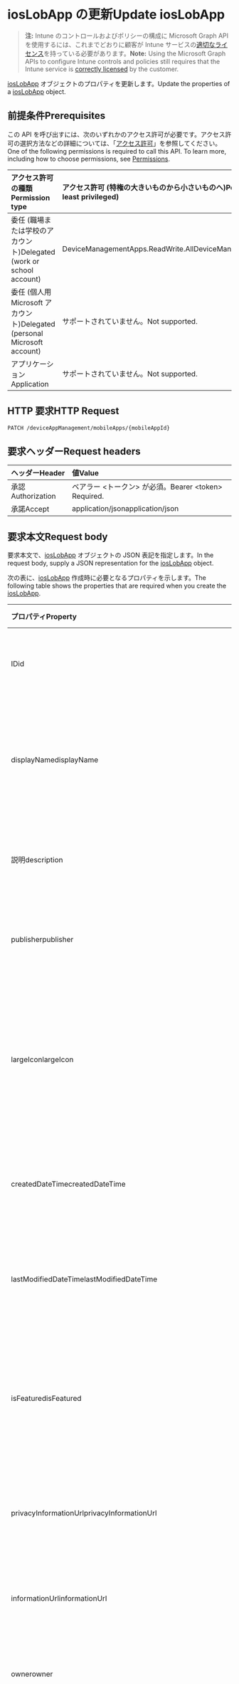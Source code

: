 # <a name="update-ioslobapp"></a><span data-ttu-id="5976d-101">iosLobApp の更新</span><span class="sxs-lookup"><span data-stu-id="5976d-101">Update iosLobApp</span></span>

> <span data-ttu-id="5976d-102">**注:** Intune のコントロールおよびポリシーの構成に Microsoft Graph API を使用するには、これまでどおりに顧客が Intune サービスの[適切なライセンス](https://go.microsoft.com/fwlink/?linkid=839381)を持っている必要があります。</span><span class="sxs-lookup"><span data-stu-id="5976d-102">**Note:** Using the Microsoft Graph APIs to configure Intune controls and policies still requires that the Intune service is [correctly licensed](https://go.microsoft.com/fwlink/?linkid=839381) by the customer.</span></span>

<span data-ttu-id="5976d-103">[iosLobApp](../resources/intune_apps_ioslobapp.md) オブジェクトのプロパティを更新します。</span><span class="sxs-lookup"><span data-stu-id="5976d-103">Update the properties of a [iosLobApp](../resources/intune_apps_ioslobapp.md) object.</span></span>
## <a name="prerequisites"></a><span data-ttu-id="5976d-104">前提条件</span><span class="sxs-lookup"><span data-stu-id="5976d-104">Prerequisites</span></span>
<span data-ttu-id="5976d-p101">この API を呼び出すには、次のいずれかのアクセス許可が必要です。アクセス許可の選択方法などの詳細については、「[アクセス許可](../../../concepts/permissions_reference.md)」を参照してください。</span><span class="sxs-lookup"><span data-stu-id="5976d-p101">One of the following permissions is required to call this API. To learn more, including how to choose permissions, see [Permissions](../../../concepts/permissions_reference.md).</span></span>

|<span data-ttu-id="5976d-107">アクセス許可の種類</span><span class="sxs-lookup"><span data-stu-id="5976d-107">Permission type</span></span>|<span data-ttu-id="5976d-108">アクセス許可 (特権の大きいものから小さいものへ)</span><span class="sxs-lookup"><span data-stu-id="5976d-108">Permissions (from most to least privileged)</span></span>|
|:---|:---|
|<span data-ttu-id="5976d-109">委任 (職場または学校のアカウント)</span><span class="sxs-lookup"><span data-stu-id="5976d-109">Delegated (work or school account)</span></span>|<span data-ttu-id="5976d-110">DeviceManagementApps.ReadWrite.All</span><span class="sxs-lookup"><span data-stu-id="5976d-110">DeviceManagementApps.ReadWrite.All</span></span>|
|<span data-ttu-id="5976d-111">委任 (個人用 Microsoft アカウント)</span><span class="sxs-lookup"><span data-stu-id="5976d-111">Delegated (personal Microsoft account)</span></span>|<span data-ttu-id="5976d-112">サポートされていません。</span><span class="sxs-lookup"><span data-stu-id="5976d-112">Not supported.</span></span>|
|<span data-ttu-id="5976d-113">アプリケーション</span><span class="sxs-lookup"><span data-stu-id="5976d-113">Application</span></span>|<span data-ttu-id="5976d-114">サポートされていません。</span><span class="sxs-lookup"><span data-stu-id="5976d-114">Not supported.</span></span>|

## <a name="http-request"></a><span data-ttu-id="5976d-115">HTTP 要求</span><span class="sxs-lookup"><span data-stu-id="5976d-115">HTTP Request</span></span>
<!-- {
  "blockType": "ignored"
}
-->
``` http
PATCH /deviceAppManagement/mobileApps/{mobileAppId}
```

## <a name="request-headers"></a><span data-ttu-id="5976d-116">要求ヘッダー</span><span class="sxs-lookup"><span data-stu-id="5976d-116">Request headers</span></span>
|<span data-ttu-id="5976d-117">ヘッダー</span><span class="sxs-lookup"><span data-stu-id="5976d-117">Header</span></span>|<span data-ttu-id="5976d-118">値</span><span class="sxs-lookup"><span data-stu-id="5976d-118">Value</span></span>|
|:---|:---|
|<span data-ttu-id="5976d-119">承認</span><span class="sxs-lookup"><span data-stu-id="5976d-119">Authorization</span></span>|<span data-ttu-id="5976d-120">ベアラー &lt;トークン&gt; が必須。</span><span class="sxs-lookup"><span data-stu-id="5976d-120">Bearer &lt;token&gt; Required.</span></span>|
|<span data-ttu-id="5976d-121">承諾</span><span class="sxs-lookup"><span data-stu-id="5976d-121">Accept</span></span>|<span data-ttu-id="5976d-122">application/json</span><span class="sxs-lookup"><span data-stu-id="5976d-122">application/json</span></span>|

## <a name="request-body"></a><span data-ttu-id="5976d-123">要求本文</span><span class="sxs-lookup"><span data-stu-id="5976d-123">Request body</span></span>
<span data-ttu-id="5976d-124">要求本文で、[iosLobApp](../resources/intune_apps_ioslobapp.md) オブジェクトの JSON 表記を指定します。</span><span class="sxs-lookup"><span data-stu-id="5976d-124">In the request body, supply a JSON representation for the [iosLobApp](../resources/intune_apps_ioslobapp.md) object.</span></span>

<span data-ttu-id="5976d-125">次の表に、[iosLobApp](../resources/intune_apps_ioslobapp.md) 作成時に必要となるプロパティを示します。</span><span class="sxs-lookup"><span data-stu-id="5976d-125">The following table shows the properties that are required when you create the [iosLobApp](../resources/intune_apps_ioslobapp.md).</span></span>

|<span data-ttu-id="5976d-126">プロパティ</span><span class="sxs-lookup"><span data-stu-id="5976d-126">Property</span></span>|<span data-ttu-id="5976d-127">タイプ</span><span class="sxs-lookup"><span data-stu-id="5976d-127">Type</span></span>|<span data-ttu-id="5976d-128">説明</span><span class="sxs-lookup"><span data-stu-id="5976d-128">Description</span></span>|
|:---|:---|:---|
|<span data-ttu-id="5976d-129">ID</span><span class="sxs-lookup"><span data-stu-id="5976d-129">id</span></span>|<span data-ttu-id="5976d-130">文字列</span><span class="sxs-lookup"><span data-stu-id="5976d-130">String</span></span>|<span data-ttu-id="5976d-131">エンティティのキー。</span><span class="sxs-lookup"><span data-stu-id="5976d-131">Key of the entity.</span></span> <span data-ttu-id="5976d-132">[mobileApp](../resources/intune_apps_mobileapp.md) から継承します</span><span class="sxs-lookup"><span data-stu-id="5976d-132">Inherited from [mobileApp](../resources/intune_apps_mobileapp.md)</span></span>|
|<span data-ttu-id="5976d-133">displayName</span><span class="sxs-lookup"><span data-stu-id="5976d-133">displayName</span></span>|<span data-ttu-id="5976d-134">文字列</span><span class="sxs-lookup"><span data-stu-id="5976d-134">String</span></span>|<span data-ttu-id="5976d-135">管理者が提供またはインポートしたアプリのタイトル。</span><span class="sxs-lookup"><span data-stu-id="5976d-135">The admin provided or imported title of the app.</span></span> <span data-ttu-id="5976d-136">[mobileApp](../resources/intune_apps_mobileapp.md) から継承します</span><span class="sxs-lookup"><span data-stu-id="5976d-136">Inherited from [mobileApp](../resources/intune_apps_mobileapp.md)</span></span>|
|<span data-ttu-id="5976d-137">説明</span><span class="sxs-lookup"><span data-stu-id="5976d-137">description</span></span>|<span data-ttu-id="5976d-138">文字列</span><span class="sxs-lookup"><span data-stu-id="5976d-138">String</span></span>|<span data-ttu-id="5976d-139">アプリの説明。</span><span class="sxs-lookup"><span data-stu-id="5976d-139">The description of the app.</span></span> <span data-ttu-id="5976d-140">[mobileApp](../resources/intune_apps_mobileapp.md) から継承します</span><span class="sxs-lookup"><span data-stu-id="5976d-140">Inherited from [mobileApp](../resources/intune_apps_mobileapp.md)</span></span>|
|<span data-ttu-id="5976d-141">publisher</span><span class="sxs-lookup"><span data-stu-id="5976d-141">publisher</span></span>|<span data-ttu-id="5976d-142">文字列</span><span class="sxs-lookup"><span data-stu-id="5976d-142">String</span></span>|<span data-ttu-id="5976d-143">アプリの発行元。</span><span class="sxs-lookup"><span data-stu-id="5976d-143">The publisher of the app.</span></span> <span data-ttu-id="5976d-144">[mobileApp](../resources/intune_apps_mobileapp.md) から継承します</span><span class="sxs-lookup"><span data-stu-id="5976d-144">Inherited from [mobileApp](../resources/intune_apps_mobileapp.md)</span></span>|
|<span data-ttu-id="5976d-145">largeIcon</span><span class="sxs-lookup"><span data-stu-id="5976d-145">largeIcon</span></span>|[<span data-ttu-id="5976d-146">mimeContent</span><span class="sxs-lookup"><span data-stu-id="5976d-146">mimeContent</span></span>](../resources/intune_shared_mimecontent.md)|<span data-ttu-id="5976d-147">アプリの詳細に表示され、アイコンのアップロードに使用される大きなアイコン。</span><span class="sxs-lookup"><span data-stu-id="5976d-147">The large icon, to be displayed in the app details and used for upload of the icon.</span></span> <span data-ttu-id="5976d-148">[mobileApp](../resources/intune_apps_mobileapp.md) から継承します</span><span class="sxs-lookup"><span data-stu-id="5976d-148">Inherited from [mobileApp](../resources/intune_apps_mobileapp.md)</span></span>|
|<span data-ttu-id="5976d-149">createdDateTime</span><span class="sxs-lookup"><span data-stu-id="5976d-149">createdDateTime</span></span>|<span data-ttu-id="5976d-150">DateTimeOffset</span><span class="sxs-lookup"><span data-stu-id="5976d-150">DateTimeOffset</span></span>|<span data-ttu-id="5976d-151">アプリが作成された日時。</span><span class="sxs-lookup"><span data-stu-id="5976d-151">The date and time the app was created.</span></span> <span data-ttu-id="5976d-152">[mobileApp](../resources/intune_apps_mobileapp.md) から継承します</span><span class="sxs-lookup"><span data-stu-id="5976d-152">Inherited from [mobileApp](../resources/intune_apps_mobileapp.md)</span></span>|
|<span data-ttu-id="5976d-153">lastModifiedDateTime</span><span class="sxs-lookup"><span data-stu-id="5976d-153">lastModifiedDateTime</span></span>|<span data-ttu-id="5976d-154">DateTimeOffset</span><span class="sxs-lookup"><span data-stu-id="5976d-154">DateTimeOffset</span></span>|<span data-ttu-id="5976d-155">アプリが最後に変更された日時。</span><span class="sxs-lookup"><span data-stu-id="5976d-155">The date and time the app was last modified.</span></span> <span data-ttu-id="5976d-156">[mobileApp](../resources/intune_apps_mobileapp.md) から継承します</span><span class="sxs-lookup"><span data-stu-id="5976d-156">Inherited from [mobileApp](../resources/intune_apps_mobileapp.md)</span></span>|
|<span data-ttu-id="5976d-157">isFeatured</span><span class="sxs-lookup"><span data-stu-id="5976d-157">isFeatured</span></span>|<span data-ttu-id="5976d-158">ブール値</span><span class="sxs-lookup"><span data-stu-id="5976d-158">Boolean</span></span>|<span data-ttu-id="5976d-159">アプリが管理者のおすすめとしてマークされたかどうかを示す値。[mobileApp](../resources/intune_apps_mobileapp.md) から継承します</span><span class="sxs-lookup"><span data-stu-id="5976d-159">The value indicating whether the app is marked as featured by the admin. Inherited from [mobileApp](../resources/intune_apps_mobileapp.md)</span></span>|
|<span data-ttu-id="5976d-160">privacyInformationUrl</span><span class="sxs-lookup"><span data-stu-id="5976d-160">privacyInformationUrl</span></span>|<span data-ttu-id="5976d-161">文字列</span><span class="sxs-lookup"><span data-stu-id="5976d-161">String</span></span>|<span data-ttu-id="5976d-162">プライバシーに関する声明の URL。</span><span class="sxs-lookup"><span data-stu-id="5976d-162">The privacy statement Url.</span></span> <span data-ttu-id="5976d-163">[mobileApp](../resources/intune_apps_mobileapp.md) から継承します</span><span class="sxs-lookup"><span data-stu-id="5976d-163">Inherited from [mobileApp](../resources/intune_apps_mobileapp.md)</span></span>|
|<span data-ttu-id="5976d-164">informationUrl</span><span class="sxs-lookup"><span data-stu-id="5976d-164">informationUrl</span></span>|<span data-ttu-id="5976d-165">文字列</span><span class="sxs-lookup"><span data-stu-id="5976d-165">String</span></span>|<span data-ttu-id="5976d-166">詳細情報の URL。</span><span class="sxs-lookup"><span data-stu-id="5976d-166">The more information Url.</span></span> <span data-ttu-id="5976d-167">[mobileApp](../resources/intune_apps_mobileapp.md) から継承します</span><span class="sxs-lookup"><span data-stu-id="5976d-167">Inherited from [mobileApp](../resources/intune_apps_mobileapp.md)</span></span>|
|<span data-ttu-id="5976d-168">owner</span><span class="sxs-lookup"><span data-stu-id="5976d-168">owner</span></span>|<span data-ttu-id="5976d-169">文字列</span><span class="sxs-lookup"><span data-stu-id="5976d-169">String</span></span>|<span data-ttu-id="5976d-170">アプリの所有者。</span><span class="sxs-lookup"><span data-stu-id="5976d-170">The owner of the app.</span></span> <span data-ttu-id="5976d-171">[mobileApp](../resources/intune_apps_mobileapp.md) から継承します</span><span class="sxs-lookup"><span data-stu-id="5976d-171">Inherited from [mobileApp](../resources/intune_apps_mobileapp.md)</span></span>|
|<span data-ttu-id="5976d-172">developer</span><span class="sxs-lookup"><span data-stu-id="5976d-172">developer</span></span>|<span data-ttu-id="5976d-173">文字列</span><span class="sxs-lookup"><span data-stu-id="5976d-173">String</span></span>|<span data-ttu-id="5976d-174">アプリの開発者。</span><span class="sxs-lookup"><span data-stu-id="5976d-174">The developer of the app.</span></span> <span data-ttu-id="5976d-175">[mobileApp](../resources/intune_apps_mobileapp.md) から継承します</span><span class="sxs-lookup"><span data-stu-id="5976d-175">Inherited from [mobileApp](../resources/intune_apps_mobileapp.md)</span></span>|
|<span data-ttu-id="5976d-176">notes</span><span class="sxs-lookup"><span data-stu-id="5976d-176">notes</span></span>|<span data-ttu-id="5976d-177">文字列</span><span class="sxs-lookup"><span data-stu-id="5976d-177">String</span></span>|<span data-ttu-id="5976d-178">アプリ用のメモ。</span><span class="sxs-lookup"><span data-stu-id="5976d-178">Notes for the app.</span></span> <span data-ttu-id="5976d-179">[mobileApp](../resources/intune_apps_mobileapp.md) から継承します</span><span class="sxs-lookup"><span data-stu-id="5976d-179">Inherited from [mobileApp](../resources/intune_apps_mobileapp.md)</span></span>|
|<span data-ttu-id="5976d-180">publishingState</span><span class="sxs-lookup"><span data-stu-id="5976d-180">publishingState</span></span>|[<span data-ttu-id="5976d-181">mobileAppPublishingState</span><span class="sxs-lookup"><span data-stu-id="5976d-181">mobileAppPublishingState</span></span>](../resources/intune_apps_mobileapppublishingstate.md)|<span data-ttu-id="5976d-182">アプリの発行の状態。</span><span class="sxs-lookup"><span data-stu-id="5976d-182">The publishing state for the app.</span></span> <span data-ttu-id="5976d-183">アプリが発行されていない限り、アプリを割り当てることができません。</span><span class="sxs-lookup"><span data-stu-id="5976d-183">The app cannot be assigned unless the app is published.</span></span> <span data-ttu-id="5976d-184">[mobileApp](../resources/intune_apps_mobileapp.md) から継承します。</span><span class="sxs-lookup"><span data-stu-id="5976d-184">Inherited from [mobileApp](../resources/intune_apps_mobileapp.md)</span></span> <span data-ttu-id="5976d-185">指定できる値は、 `notPublished`、`processing`、`published` です。</span><span class="sxs-lookup"><span data-stu-id="5976d-185">The possible values are `notPublished`, `processing`, or `published`.</span></span>|
|<span data-ttu-id="5976d-186">committedContentVersion</span><span class="sxs-lookup"><span data-stu-id="5976d-186">committedContentVersion</span></span>|<span data-ttu-id="5976d-187">文字列</span><span class="sxs-lookup"><span data-stu-id="5976d-187">String</span></span>|<span data-ttu-id="5976d-188">内部にコミットされたコンテンツのバージョン。</span><span class="sxs-lookup"><span data-stu-id="5976d-188">The internal committed content version.</span></span> <span data-ttu-id="5976d-189">[mobileLobApp](../resources/intune_apps_mobilelobapp.md) から継承します</span><span class="sxs-lookup"><span data-stu-id="5976d-189">Inherited from [mobileLobApp](../resources/intune_apps_mobilelobapp.md)</span></span>|
|<span data-ttu-id="5976d-190">fileName</span><span class="sxs-lookup"><span data-stu-id="5976d-190">fileName</span></span>|<span data-ttu-id="5976d-191">文字列</span><span class="sxs-lookup"><span data-stu-id="5976d-191">String</span></span>|<span data-ttu-id="5976d-192">メインの Lob アプリケーションのファイル名。</span><span class="sxs-lookup"><span data-stu-id="5976d-192">The name of the main Lob application file.</span></span> <span data-ttu-id="5976d-193">[mobileLobApp](../resources/intune_apps_mobilelobapp.md) から継承します</span><span class="sxs-lookup"><span data-stu-id="5976d-193">Inherited from [mobileLobApp](../resources/intune_apps_mobilelobapp.md)</span></span>|
|<span data-ttu-id="5976d-194">size</span><span class="sxs-lookup"><span data-stu-id="5976d-194">size</span></span>|<span data-ttu-id="5976d-195">Int64</span><span class="sxs-lookup"><span data-stu-id="5976d-195">Int64</span></span>|<span data-ttu-id="5976d-196">アップロードされたすべてのファイルを含む合計サイズ。</span><span class="sxs-lookup"><span data-stu-id="5976d-196">The total size, including all uploaded files.</span></span> <span data-ttu-id="5976d-197">[mobileLobApp](../resources/intune_apps_mobilelobapp.md) から継承します</span><span class="sxs-lookup"><span data-stu-id="5976d-197">Inherited from [mobileLobApp](../resources/intune_apps_mobilelobapp.md)</span></span>|
|<span data-ttu-id="5976d-198">bundleId</span><span class="sxs-lookup"><span data-stu-id="5976d-198">bundleId</span></span>|<span data-ttu-id="5976d-199">文字列</span><span class="sxs-lookup"><span data-stu-id="5976d-199">String</span></span>|<span data-ttu-id="5976d-200">ID 名。</span><span class="sxs-lookup"><span data-stu-id="5976d-200">The Identity Name.</span></span>|
|<span data-ttu-id="5976d-201">applicableDeviceType</span><span class="sxs-lookup"><span data-stu-id="5976d-201">applicableDeviceType</span></span>|[<span data-ttu-id="5976d-202">iosDeviceType</span><span class="sxs-lookup"><span data-stu-id="5976d-202">iosDeviceType</span></span>](../resources/intune_apps_iosdevicetype.md)|<span data-ttu-id="5976d-203">このアプリを実行できる iOS アーキテクチャ。</span><span class="sxs-lookup"><span data-stu-id="5976d-203">The iOS architecture for which this app can run on.</span></span>|
|<span data-ttu-id="5976d-204">minimumSupportedOperatingSystem</span><span class="sxs-lookup"><span data-stu-id="5976d-204">minimumSupportedOperatingSystem</span></span>|[<span data-ttu-id="5976d-205">iosMinimumOperatingSystem</span><span class="sxs-lookup"><span data-stu-id="5976d-205">iosMinimumOperatingSystem</span></span>](../resources/intune_apps_iosminimumoperatingsystem.md)|<span data-ttu-id="5976d-206">該当するオペレーティング システムの最小の値です。</span><span class="sxs-lookup"><span data-stu-id="5976d-206">The value for the minimum applicable operating system.</span></span>|
|<span data-ttu-id="5976d-207">expirationDateTime</span><span class="sxs-lookup"><span data-stu-id="5976d-207">expirationDateTime</span></span>|<span data-ttu-id="5976d-208">DateTimeOffset</span><span class="sxs-lookup"><span data-stu-id="5976d-208">DateTimeOffset</span></span>|<span data-ttu-id="5976d-209">有効期限。</span><span class="sxs-lookup"><span data-stu-id="5976d-209">The expiration time.</span></span>|
|<span data-ttu-id="5976d-210">VersionNumber</span><span class="sxs-lookup"><span data-stu-id="5976d-210">versionNumber</span></span>|<span data-ttu-id="5976d-211">文字列</span><span class="sxs-lookup"><span data-stu-id="5976d-211">String</span></span>|<span data-ttu-id="5976d-212">iOS 基幹業務 (LoB) アプリのバージョン番号。</span><span class="sxs-lookup"><span data-stu-id="5976d-212">The version number of iOS Line of Business (LoB) app.</span></span>|
|<span data-ttu-id="5976d-213">buildNumber</span><span class="sxs-lookup"><span data-stu-id="5976d-213">buildNumber</span></span>|<span data-ttu-id="5976d-214">文字列</span><span class="sxs-lookup"><span data-stu-id="5976d-214">String</span></span>|<span data-ttu-id="5976d-215">iOS 基幹業務 (LoB) アプリのビルド番号。</span><span class="sxs-lookup"><span data-stu-id="5976d-215">The build number of iOS Line of Business (LoB) app.</span></span>|



## <a name="response"></a><span data-ttu-id="5976d-216">応答</span><span class="sxs-lookup"><span data-stu-id="5976d-216">Response</span></span>
<span data-ttu-id="5976d-217">このメソッドが成功した場合、このメソッドは `200 OK` 応答コードと、更新された [iosLobApp](../resources/intune_apps_ioslobapp.md) オブジェクトを応答本文で返します。</span><span class="sxs-lookup"><span data-stu-id="5976d-217">If successful, this method returns a `200 OK` response code and an updated [iosLobApp](../resources/intune_apps_ioslobapp.md) object in the response body.</span></span>

## <a name="example"></a><span data-ttu-id="5976d-218">例</span><span class="sxs-lookup"><span data-stu-id="5976d-218">Example</span></span>
### <a name="request"></a><span data-ttu-id="5976d-219">要求</span><span class="sxs-lookup"><span data-stu-id="5976d-219">Request</span></span>
<span data-ttu-id="5976d-220">以下は、要求の例です。</span><span class="sxs-lookup"><span data-stu-id="5976d-220">Here is an example of the request.</span></span>
``` http
PATCH https://graph.microsoft.com/v1.0/deviceAppManagement/mobileApps/{mobileAppId}
Content-type: application/json
Content-length: 1205

{
  "displayName": "Display Name value",
  "description": "Description value",
  "publisher": "Publisher value",
  "largeIcon": {
    "@odata.type": "microsoft.graph.mimeContent",
    "type": "Type value",
    "value": "dmFsdWU="
  },
  "lastModifiedDateTime": "2017-01-01T00:00:35.1329464-08:00",
  "isFeatured": true,
  "privacyInformationUrl": "https://example.com/privacyInformationUrl/",
  "informationUrl": "https://example.com/informationUrl/",
  "owner": "Owner value",
  "developer": "Developer value",
  "notes": "Notes value",
  "publishingState": "processing",
  "committedContentVersion": "Committed Content Version value",
  "fileName": "File Name value",
  "size": 4,
  "bundleId": "Bundle Id value",
  "applicableDeviceType": {
    "@odata.type": "microsoft.graph.iosDeviceType",
    "iPad": true,
    "iPhoneAndIPod": true
  },
  "minimumSupportedOperatingSystem": {
    "@odata.type": "microsoft.graph.iosMinimumOperatingSystem",
    "v8_0": true,
    "v9_0": true,
    "v10_0": true,
    "v11_0": true
  },
  "expirationDateTime": "2016-12-31T23:57:57.2481234-08:00",
  "versionNumber": "Version Number value",
  "buildNumber": "Build Number value"
}
```

### <a name="response"></a><span data-ttu-id="5976d-221">応答</span><span class="sxs-lookup"><span data-stu-id="5976d-221">Response</span></span>
<span data-ttu-id="5976d-p118">以下は、応答の例です。注:簡潔にするために、ここに示す応答オブジェクトは切り詰められている場合があります。すべてのプロパティは実際の呼び出しから返されます。</span><span class="sxs-lookup"><span data-stu-id="5976d-p118">Here is an example of the response. Note: The response object shown here may be truncated for brevity. All of the properties will be returned from an actual call.</span></span>
``` http
HTTP/1.1 200 OK
Content-Type: application/json
Content-Length: 1361

{
  "@odata.type": "#microsoft.graph.iosLobApp",
  "id": "b34052ea-52ea-b340-ea52-40b3ea5240b3",
  "displayName": "Display Name value",
  "description": "Description value",
  "publisher": "Publisher value",
  "largeIcon": {
    "@odata.type": "microsoft.graph.mimeContent",
    "type": "Type value",
    "value": "dmFsdWU="
  },
  "createdDateTime": "2017-01-01T00:02:43.5775965-08:00",
  "lastModifiedDateTime": "2017-01-01T00:00:35.1329464-08:00",
  "isFeatured": true,
  "privacyInformationUrl": "https://example.com/privacyInformationUrl/",
  "informationUrl": "https://example.com/informationUrl/",
  "owner": "Owner value",
  "developer": "Developer value",
  "notes": "Notes value",
  "publishingState": "processing",
  "committedContentVersion": "Committed Content Version value",
  "fileName": "File Name value",
  "size": 4,
  "bundleId": "Bundle Id value",
  "applicableDeviceType": {
    "@odata.type": "microsoft.graph.iosDeviceType",
    "iPad": true,
    "iPhoneAndIPod": true
  },
  "minimumSupportedOperatingSystem": {
    "@odata.type": "microsoft.graph.iosMinimumOperatingSystem",
    "v8_0": true,
    "v9_0": true,
    "v10_0": true,
    "v11_0": true
  },
  "expirationDateTime": "2016-12-31T23:57:57.2481234-08:00",
  "versionNumber": "Version Number value",
  "buildNumber": "Build Number value"
}
```



